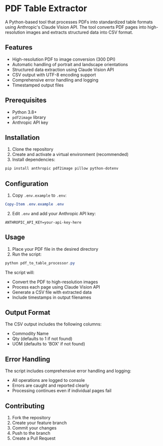 # PDF Table Extractor

A Python-based tool that processes PDFs into standardized table formats using Anthropic's Claude Vision API. The tool converts PDF pages into high-resolution images and extracts structured data into CSV format.

## Features

- High-resolution PDF to image conversion (300 DPI)
- Automatic handling of portrait and landscape orientations
- Structured data extraction using Claude Vision API
- CSV output with UTF-8 encoding support
- Comprehensive error handling and logging
- Timestamped output files

## Prerequisites

- Python 3.8+
- `pdf2image` library
- Anthropic API key

## Installation

1. Clone the repository
2. Create and activate a virtual environment (recommended)
3. Install dependencies:
```powershell
pip install anthropic pdf2image pillow python-dotenv
```

## Configuration

1. Copy `.env.example` to `.env`:
```powershell
Copy-Item .env.example .env
```

2. Edit `.env` and add your Anthropic API key:
```
ANTHROPIC_API_KEY=your-api-key-here
```

## Usage

1. Place your PDF file in the desired directory
2. Run the script:
```powershell
python pdf_to_table_processor.py
```

The script will:
- Convert the PDF to high-resolution images
- Process each page using Claude Vision API
- Generate a CSV file with extracted data
- Include timestamps in output filenames

## Output Format

The CSV output includes the following columns:
- Commodity Name
- Qty (defaults to 1 if not found)
- UOM (defaults to 'BOX' if not found)

## Error Handling

The script includes comprehensive error handling and logging:
- All operations are logged to console
- Errors are caught and reported clearly
- Processing continues even if individual pages fail

## Contributing

1. Fork the repository
2. Create your feature branch
3. Commit your changes
4. Push to the branch
5. Create a Pull Request
